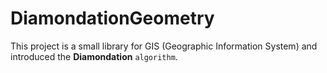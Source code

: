 # DiamondationGeometry

This project is a small library for GIS (Geographic Information System) and introduced the **Diamondation** `algorithm`.
